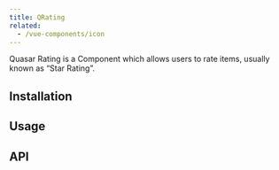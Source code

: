 ```yaml
---
title: QRating
related:
  - /vue-components/icon
---
```


Quasar Rating is a Component which allows users to rate items, usually known as “Star Rating”.

## Installation
<doc-installation components="QRating" />

## Usage
<doc-example title="Basic" file="QRating/Basic" />

<doc-example title="Custom number of stars" file="QRating/Max" />

<doc-example title="Readonly and disable" file="QRating/ReadonlyDisable" />

## API
<doc-api file="QRating" />
